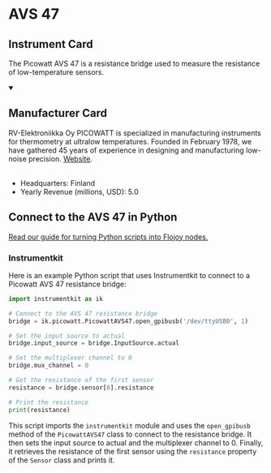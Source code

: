 
# AVS 47

## Instrument Card

The Picowatt AVS 47 is a resistance bridge used to measure the resistance of low-temperature sensors.

<details open>
<summary><h2>Manufacturer Card</h2></summary>
RV-Elektroniikka Oy PICOWATT is specialized in manufacturing instruments for thermometry at ultralow temperatures. Founded in February 1978, we have gathered 45 years of experience in designing and manufacturing low-noise precision. <a href=https://www.picowatt.fi/index1.html>Website</a>.
<br></br>
<ul>
  <li>Headquarters: Finland</li>
  <li>Yearly Revenue (millions, USD): 5.0</li>
</ul>
</details>

## Connect to the AVS 47 in Python

[Read our guide for turning Python scripts into Flojoy nodes.](https://docs.flojoy.ai/custom-nodes/creating-custom-node/)


### Instrumentkit

Here is an example Python script that uses Instrumentkit to connect to a Picowatt AVS 47 resistance bridge:

```python
import instrumentkit as ik

# Connect to the AVS 47 resistance bridge
bridge = ik.picowatt.PicowattAVS47.open_gpibusb('/dev/ttyUSB0', 1)

# Set the input source to actual
bridge.input_source = bridge.InputSource.actual

# Set the multiplexer channel to 0
bridge.mux_channel = 0

# Get the resistance of the first sensor
resistance = bridge.sensor[0].resistance

# Print the resistance
print(resistance)
```

This script imports the `instrumentkit` module and uses the `open_gpibusb` method of the `PicowattAVS47` class to connect to the resistance bridge. It then sets the input source to actual and the multiplexer channel to 0. Finally, it retrieves the resistance of the first sensor using the `resistance` property of the `Sensor` class and prints it.

